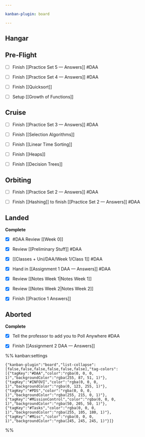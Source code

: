 ```yaml
---

kanban-plugin: board

---
```


## Hangar



## Pre-Flight

- [ ] Finish [[Practice Set 5 — Answers]] #DAA
- [ ] Finish [[Practice Set 4 — Answers]] #DAA
- [ ] Finish [[Quicksort]]
- [ ] Setup [[Growth of Functions]]


## Cruise

- [ ] Finish [[Practice Set 3 — Answers]] #DAA
- [ ] Finish [[Selection Algorithms]]
- [ ] Finish [[Linear Time Sorting]]
- [ ] Finish [[Heaps]]
- [ ] Finish [[Decision Trees]]


## Orbiting

- [ ] Finish [[Practice Set 2 — Answers]] #DAA
- [ ] Finish [[Hashing]] to finish [[Practice Set 2 — Answers]] #DAA


## Landed

**Complete**
- [x] #DAA Review [[Week 0]]
- [x] Review [[Preliminary Stuff]] #DAA
- [x] [[Classes + Uni/DAA/Week 1/Class 1]] #DAA
- [x] Hand in [[Assignment 1 DAA — Answers]] #DAA
- [x] Review [[Notes Week 1|Notes Week 1]]
- [x] Review [[Notes Week 2|Notes Week 2]]
- [x] Finish [[Practice 1 Answers]]


## Aborted

**Complete**
- [x] Tell the professor to add you to Poll Anywhere #DAA
- [x] Finish [[Assignment 2 DAA — Answers]]




%% kanban:settings
```
{"kanban-plugin":"board","list-collapse":[false,false,false,false,false,false],"tag-colors":[{"tagKey":"#DAA","color":"rgba(0, 0, 0, 1)","backgroundColor":"rgba(255, 87, 51, 1)"},{"tagKey":"#INFOVI","color":"rgba(0, 0, 0, 1)","backgroundColor":"rgba(0, 123, 255, 1)"},{"tagKey":"#PDS","color":"rgba(0, 0, 0, 1)","backgroundColor":"rgba(255, 215, 0, 1)"},{"tagKey":"#MissionControl","color":"rgba(0, 0, 0, 1)","backgroundColor":"rgba(50, 205, 50, 1)"},{"tagKey":"#Tasks","color":"rgba(0, 0, 0, 1)","backgroundColor":"rgba(255, 105, 180, 1)"},{"tagKey":"#Misc","color":"rgba(0, 0, 0, 1)","backgroundColor":"rgba(245, 245, 245, 1)"}]}
```
%%
